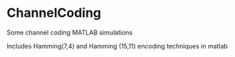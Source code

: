 # ChannelCoding
Some channel coding MATLAB simulations

Includes Hamming(7,4) and Hamming (15,11) encoding techniques in matlab
